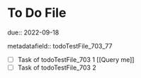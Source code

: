 # To Do File

due:: 2022-09-18

metadatafield:: todoTestFile_703\_77

- [ ] Task of todoTestFile_703 1 [[Query me]]
- [ ] Task of todoTestFile_703 2

